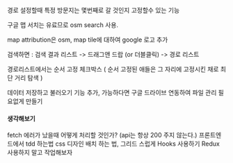 경로 설정할때 특정 방문지는 몇번째로 갈 것인지 고정할수 있는 기능

구글 맵 서치는 유료므로 osm search 사용.

map attribution은 osm, map tile에 대하여 google 로고 추가

검색하면 : 검색 결과 리스트 -> 드래그앤 드랍 (or 더블클릭) -> 경로 리스트

경로리스트에서는 순서 고정 체크박스 ( 순서 고정된 애들은 그 자리에 고정시킨 채로 최단 거리 탐색 )

데이터 저장하고 불러오기 기능 추가, 가능하다면 구글 드라이브 연동하여 파일 관리 필요없게 만들기



#### 생각해보기

fetch 에러가 났을때 어떻게 처리할 것인가? (api는 항상 200  주지 않는다.)
프론트엔드에서 tdd 하는법
css 디자인 배치 하는 법, 그리드 스럽게
Hooks 사용하기
Redux 사용하지 말고 작업해보자